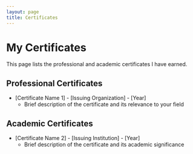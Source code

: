 ```yaml
---
layout: page
title: Certificates
---
```


# My Certificates

This page lists the professional and academic certificates I have earned.

## Professional Certificates

- [Certificate Name 1] - [Issuing Organization] - [Year]
  - Brief description of the certificate and its relevance to your field

## Academic Certificates

- [Certificate Name 2] - [Issuing Institution] - [Year]
  - Brief description of the certificate and its academic significance